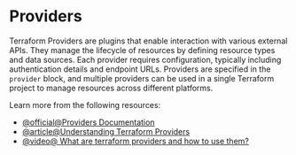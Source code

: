 # Providers

Terraform Providers are plugins that enable interaction with various external APIs. They manage the lifecycle of resources by defining resource types and data sources. Each provider requires configuration, typically including authentication details and endpoint URLs. Providers are specified in the `provider` block, and multiple providers can be used in a single Terraform project to manage resources across different platforms.

Learn more from the following resources:

- [@official@Providers Documentation](https://developer.hashicorp.com/terraform/language/providers#providers)
- [@article@Understanding Terraform Providers](https://docs.aws.amazon.com/prescriptive-guidance/latest/getting-started-terraform/providers.html)
- [@video@ What are terraform providers and how to use them?](https://www.youtube.com/watch?v=Kd7ddHBR2ec)